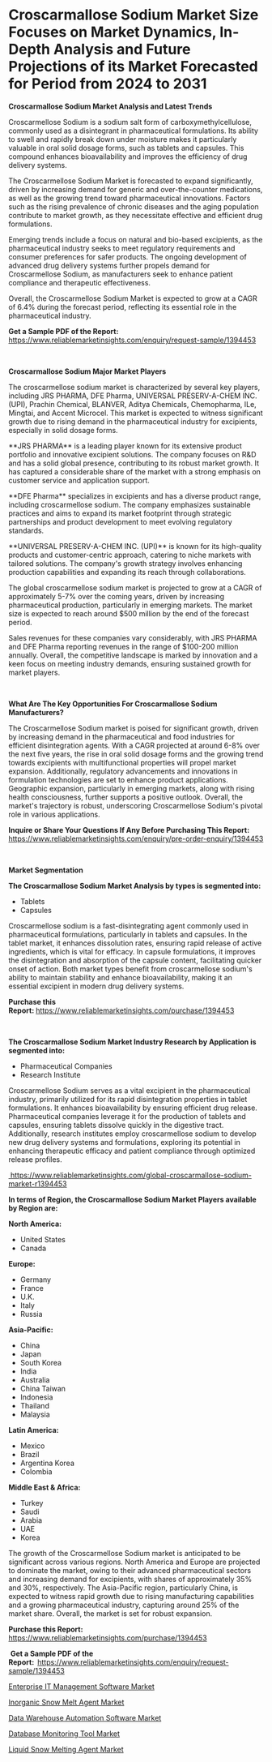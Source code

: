 <p><h1>Croscarmallose Sodium Market Size Focuses on Market Dynamics, In-Depth Analysis and Future Projections of its Market Forecasted for Period from 2024 to 2031</h1></p><p><strong>Croscarmallose Sodium Market Analysis and Latest Trends</strong></p>
<p><p>Croscarmellose Sodium is a sodium salt form of carboxymethylcellulose, commonly used as a disintegrant in pharmaceutical formulations. Its ability to swell and rapidly break down under moisture makes it particularly valuable in oral solid dosage forms, such as tablets and capsules. This compound enhances bioavailability and improves the efficiency of drug delivery systems.</p><p>The Croscarmellose Sodium Market is forecasted to expand significantly, driven by increasing demand for generic and over-the-counter medications, as well as the growing trend toward pharmaceutical innovations. Factors such as the rising prevalence of chronic diseases and the aging population contribute to market growth, as they necessitate effective and efficient drug formulations.</p><p>Emerging trends include a focus on natural and bio-based excipients, as the pharmaceutical industry seeks to meet regulatory requirements and consumer preferences for safer products. The ongoing development of advanced drug delivery systems further propels demand for Croscarmellose Sodium, as manufacturers seek to enhance patient compliance and therapeutic effectiveness.</p><p>Overall, the Croscarmellose Sodium Market is expected to grow at a CAGR of 6.4% during the forecast period, reflecting its essential role in the pharmaceutical industry.</p></p>
<p><strong>Get a Sample PDF of the Report:&nbsp;</strong> <a href="https://www.reliablemarketinsights.com/enquiry/request-sample/1394453">https://www.reliablemarketinsights.com/enquiry/request-sample/1394453</a></p>
<p>&nbsp;</p>
<p><strong>Croscarmallose Sodium Major Market Players</strong></p>
<p><p>The croscarmellose sodium market is characterized by several key players, including JRS PHARMA, DFE Pharma, UNIVERSAL PRESERV-A-CHEM INC. (UPI), Prachin Chemical, BLANVER, Aditya Chemicals, Chemopharma, ILe, Mingtai, and Accent Microcel. This market is expected to witness significant growth due to rising demand in the pharmaceutical industry for excipients, especially in solid dosage forms.</p><p>**JRS PHARMA** is a leading player known for its extensive product portfolio and innovative excipient solutions. The company focuses on R&D and has a solid global presence, contributing to its robust market growth. It has captured a considerable share of the market with a strong emphasis on customer service and application support.</p><p>**DFE Pharma** specializes in excipients and has a diverse product range, including croscarmellose sodium. The company emphasizes sustainable practices and aims to expand its market footprint through strategic partnerships and product development to meet evolving regulatory standards.</p><p>**UNIVERSAL PRESERV-A-CHEM INC. (UPI)** is known for its high-quality products and customer-centric approach, catering to niche markets with tailored solutions. The company's growth strategy involves enhancing production capabilities and expanding its reach through collaborations.</p><p>The global croscarmellose sodium market is projected to grow at a CAGR of approximately 5-7% over the coming years, driven by increasing pharmaceutical production, particularly in emerging markets. The market size is expected to reach around $500 million by the end of the forecast period.</p><p>Sales revenues for these companies vary considerably, with JRS PHARMA and DFE Pharma reporting revenues in the range of $100-200 million annually. Overall, the competitive landscape is marked by innovation and a keen focus on meeting industry demands, ensuring sustained growth for market players.</p></p>
<p>&nbsp;</p>
<p><strong>What Are The Key Opportunities For Croscarmallose Sodium Manufacturers?</strong></p>
<p><p>The Croscarmellose Sodium market is poised for significant growth, driven by increasing demand in the pharmaceutical and food industries for efficient disintegration agents. With a CAGR projected at around 6-8% over the next five years, the rise in oral solid dosage forms and the growing trend towards excipients with multifunctional properties will propel market expansion. Additionally, regulatory advancements and innovations in formulation technologies are set to enhance product applications. Geographic expansion, particularly in emerging markets, along with rising health consciousness, further supports a positive outlook. Overall, the market's trajectory is robust, underscoring Croscarmellose Sodium's pivotal role in various applications.</p></p>
<p><strong>Inquire or Share Your Questions If Any Before Purchasing This Report:</strong> <a href="https://www.reliablemarketinsights.com/enquiry/pre-order-enquiry/1394453">https://www.reliablemarketinsights.com/enquiry/pre-order-enquiry/1394453</a></p>
<p>&nbsp;</p>
<p><strong>Market Segmentation</strong></p>
<p><strong>The Croscarmallose Sodium Market Analysis by types is segmented into:</strong></p>
<p><ul><li>Tablets</li><li>Capsules</li></ul></p>
<p><p>Croscarmellose sodium is a fast-disintegrating agent commonly used in pharmaceutical formulations, particularly in tablets and capsules. In the tablet market, it enhances dissolution rates, ensuring rapid release of active ingredients, which is vital for efficacy. In capsule formulations, it improves the disintegration and absorption of the capsule content, facilitating quicker onset of action. Both market types benefit from croscarmellose sodium's ability to maintain stability and enhance bioavailability, making it an essential excipient in modern drug delivery systems.</p></p>
<p><strong>Purchase this Report:&nbsp;</strong><a href="https://www.reliablemarketinsights.com/purchase/1394453">https://www.reliablemarketinsights.com/purchase/1394453</a></p>
<p>&nbsp;</p>
<p><strong>The Croscarmallose Sodium Market Industry Research by Application is segmented into:</strong></p>
<p><ul><li>Pharmaceutical Companies</li><li>Research Institute</li></ul></p>
<p><p>Croscarmellose Sodium serves as a vital excipient in the pharmaceutical industry, primarily utilized for its rapid disintegration properties in tablet formulations. It enhances bioavailability by ensuring efficient drug release. Pharmaceutical companies leverage it for the production of tablets and capsules, ensuring tablets dissolve quickly in the digestive tract. Additionally, research institutes employ croscarmellose sodium to develop new drug delivery systems and formulations, exploring its potential in enhancing therapeutic efficacy and patient compliance through optimized release profiles.</p></p>
<p><a href="https://www.reliablemarketinsights.com/global-croscarmallose-sodium-market-r1394453">&nbsp;https://www.reliablemarketinsights.com/global-croscarmallose-sodium-market-r1394453</a></p>
<p><strong>In terms of Region, the Croscarmallose Sodium Market Players available by Region are:</strong></p>
<p>
    <p> <strong> North America: </strong>
        <ul>
            <li>United States</li>
            <li>Canada</li>
        </ul>
        </p> 
    <p> <strong> Europe: </strong>
        <ul>
            <li>Germany</li>
            <li>France</li>
            <li>U.K.</li>
            <li>Italy</li>
            <li>Russia</li>
        </ul>
        </p> 
    <p> <strong> Asia-Pacific: </strong>
        <ul>
            <li>China</li>
            <li>Japan</li>
            <li>South Korea</li>
            <li>India</li>
            <li>Australia</li>
            <li>China Taiwan</li>
            <li>Indonesia</li>
            <li>Thailand</li>
            <li>Malaysia</li>
        </ul>
        </p> 
    <p> <strong> Latin America: </strong>
        <ul>
            <li>Mexico</li>
            <li>Brazil</li>
            <li>Argentina Korea</li>
            <li>Colombia</li>
        </ul>
        </p> 
    <p> <strong> Middle East & Africa: </strong>
        <ul>
            <li>Turkey</li>
            <li>Saudi</li>
            <li>Arabia</li>
            <li>UAE</li>
            <li>Korea</li>
        </ul>
    </p>
    </p>
<p><p>The growth of the Croscarmellose Sodium market is anticipated to be significant across various regions. North America and Europe are projected to dominate the market, owing to their advanced pharmaceutical sectors and increasing demand for excipients, with shares of approximately 35% and 30%, respectively. The Asia-Pacific region, particularly China, is expected to witness rapid growth due to rising manufacturing capabilities and a growing pharmaceutical industry, capturing around 25% of the market share. Overall, the market is set for robust expansion.</p></p>
<p><strong>Purchase this Report: </strong><a href="https://www.reliablemarketinsights.com/purchase/1394453">https://www.reliablemarketinsights.com/purchase/1394453</a></p>
<p>&nbsp;<strong>Get a Sample PDF of the Report:&nbsp;&nbsp;</strong><a href="https://www.reliablemarketinsights.com/enquiry/request-sample/1394453">https://www.reliablemarketinsights.com/enquiry/request-sample/1394453</a></p>
<p><strong></strong></p>
<p><p><a href="https://www.linkedin.com/pulse/how-enterprise-management-software-market-evolved-key-trends-gquee?trackingId=rhmCEpUEQOybGVjCYzzoaA%3D%3D">Enterprise IT Management Software Market</a></p><p><a href="https://issuu.com/reportprime-2/docs/inorganic-snow-melt-agent-market-si_796aeef4300703">Inorganic Snow Melt Agent Market</a></p><p><a href="https://www.linkedin.com/pulse/data-warehouse-automation-software-market-indicators-size-regional-95n3c?trackingId=3EMdDwK%2FRk6qp5wJp%2BFEOw%3D%3D">Data Warehouse Automation Software Market</a></p><p><a href="https://www.linkedin.com/pulse/database-monitoring-tool-market-size-share-trends-analysis-report-u7gac?trackingId=upqDCYQKSJOKGGNgy6hKpA%3D%3D">Database Monitoring Tool Market</a></p><p><a href="https://issuu.com/reportprime-2/docs/liquid-snow-melting-agent-market-si_e4faf28429622e">Liquid Snow Melting Agent Market</a></p></p>